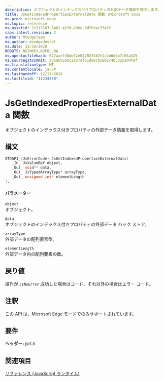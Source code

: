 ```yaml
---
description: オブジェクトのインデックス付きプロパティの外部データ情報を取得します。
title: JsGetIndexedPropertiesExternalData 関数 |Microsoft Docs
ms.prod: microsoft-edge
ms.topic: reference
ms.assetid: 2c313163-3462-42fd-8dee-3dfb3ac7f43f
caps.latest.revision: 2
author: MSEdgeTeam
ms.author: msedgedevrel
ms.date: 11/19/2020
ROBOTS: NOINDEX,NOFOLLOW
ms.openlocfilehash: 627aaef48def2e042927467e1cbb6d6b7c06a525
ms.sourcegitcommit: a35a6b5bbc21b7df61d08cbc6b074b5325ad4fef
ms.translationtype: MT
ms.contentlocale: ja-JP
ms.lasthandoff: 12/17/2020
ms.locfileid: "11234358"
---
```

# JsGetIndexedPropertiesExternalData 関数

オブジェクトのインデックス付きプロパティの外部データ情報を取得します。  
  
## 構文  
  
```cpp  
STDAPI_(JsErrorCode) JsGetIndexedPropertiesExternalData(  
   _In_ JsValueRef object,  
   _Out_ void** data,  
   _Out_ JsTypedArrayType* arrayType,  
   _Out_ unsigned int* elementLength  
);  
```  
  
#### パラメーター  
 `object`  
 オブジェクト。  
  
 `data`  
 オブジェクトのインデックス付きプロパティの外部データ バック ストア。  
  
 `arrayType`  
 外部データの配列要素型。  
  
 `elementLength`  
 外部データ内の配列要素の数。  
  
## 戻り値  
 操作が `JsNoError` 成功した場合はコード、それ以外の場合はエラー コード。  
  
## 注釈  
 この API は、Microsoft Edge モードでのみサポートされています。  
  
## 要件  
 **ヘッダー:** jsrt.h  
  
## 関連項目  
 [リファレンス (JavaScript ランタイム)](../chakra-hosting/reference-javascript-runtime.md)
